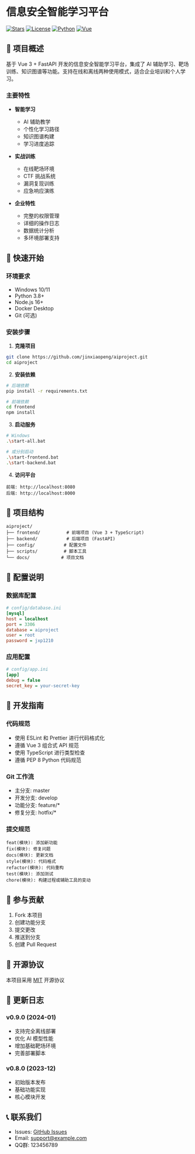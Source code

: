 # 信息安全智能学习平台

[![Stars](https://img.shields.io/github/stars/jinxiaopeng/aiproject?style=social)](https://github.com/jinxiaopeng/aiproject)
[![License](https://img.shields.io/badge/license-MIT-blue.svg)](LICENSE)
[![Python](https://img.shields.io/badge/python-3.8+-blue.svg)](https://www.python.org)
[![Vue](https://img.shields.io/badge/vue-3.x-green.svg)](https://vuejs.org)

## 📖 项目概述

基于 Vue 3 + FastAPI 开发的信息安全智能学习平台，集成了 AI 辅助学习、靶场训练、知识图谱等功能。支持在线和离线两种使用模式，适合企业培训和个人学习。

### 主要特性

- **智能学习**
  - AI 辅助教学
  - 个性化学习路径
  - 知识图谱构建
  - 学习进度追踪

- **实战训练**
  - 在线靶场环境
  - CTF 挑战系统
  - 漏洞复现训练
  - 应急响应演练

- **企业特性**
  - 完整的权限管理
  - 详细的操作日志
  - 数据统计分析
  - 多环境部署支持

## 🚀 快速开始

### 环境要求

- Windows 10/11
- Python 3.8+
- Node.js 16+
- Docker Desktop
- Git (可选)

### 安装步骤

1. **克隆项目**
```bash
git clone https://github.com/jinxiaopeng/aiproject.git
cd aiproject
```

2. **安装依赖**
```bash
# 后端依赖
pip install -r requirements.txt

# 前端依赖
cd frontend
npm install
```

3. **启动服务**
```bash
# Windows
.\start-all.bat

# 或分别启动
.\start-frontend.bat
.\start-backend.bat
```

4. **访问平台**
```
前端: http://localhost:8080
后端: http://localhost:8000
```

## 📂 项目结构

```
aiproject/
├── frontend/          # 前端项目 (Vue 3 + TypeScript)
├── backend/           # 后端项目 (FastAPI)
├── config/           # 配置文件
├── scripts/          # 脚本工具
└── docs/            # 项目文档
```

## 🔧 配置说明

### 数据库配置
```ini
# config/database.ini
[mysql]
host = localhost
port = 3306
database = aiproject
user = root
password = jxp1210
```

### 应用配置
```ini
# config/app.ini
[app]
debug = false
secret_key = your-secret-key
```

## 📝 开发指南

### 代码规范
- 使用 ESLint 和 Prettier 进行代码格式化
- 遵循 Vue 3 组合式 API 规范
- 使用 TypeScript 进行类型检查
- 遵循 PEP 8 Python 代码规范

### Git 工作流
- 主分支: master
- 开发分支: develop
- 功能分支: feature/*
- 修复分支: hotfix/*

### 提交规范
```
feat(模块): 添加新功能
fix(模块): 修复问题
docs(模块): 更新文档
style(模块): 代码格式
refactor(模块): 代码重构
test(模块): 添加测试
chore(模块): 构建过程或辅助工具的变动
```

## 🤝 参与贡献

1. Fork 本项目
2. 创建功能分支
3. 提交更改
4. 推送到分支
5. 创建 Pull Request

## 📄 开源协议

本项目采用 [MIT](LICENSE) 开源协议

## 🔄 更新日志

### v0.9.0 (2024-01)
- 支持完全离线部署
- 优化 AI 模型性能
- 增加基础靶场环境
- 完善部署脚本

### v0.8.0 (2023-12)
- 初始版本发布
- 基础功能实现
- 核心模块开发

## 📞 联系我们

- Issues: [GitHub Issues](https://github.com/jinxiaopeng/aiproject/issues)
- Email: support@example.com
- QQ群: 123456789
